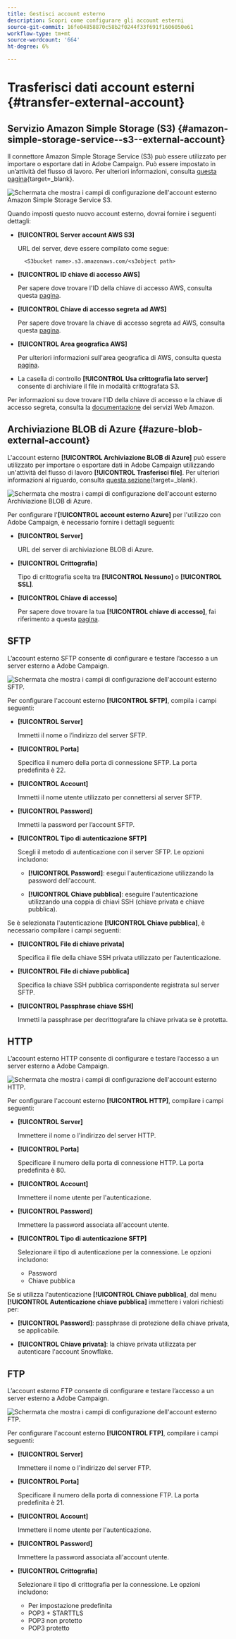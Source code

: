 ```yaml
---
title: Gestisci account esterno
description: Scopri come configurare gli account esterni
source-git-commit: 16fe04858870c58b2f0244f33f691f1606050e61
workflow-type: tm+mt
source-wordcount: '664'
ht-degree: 6%

---
```


# Trasferisci dati account esterni {#transfer-external-account}

## Servizio Amazon Simple Storage (S3) {#amazon-simple-storage-service--s3--external-account}

Il connettore Amazon Simple Storage Service (S3) può essere utilizzato per importare o esportare dati in Adobe Campaign. Può essere impostato in un’attività del flusso di lavoro. Per ulteriori informazioni, consulta [questa pagina](https://experienceleague.adobe.com/en/docs/campaign-web/v8/wf/design-workflows/transfer-file){target=_blank}.

![Schermata che mostra i campi di configurazione dell&#39;account esterno Amazon Simple Storage Service S3.](assets/external-AWS.png)

Quando imposti questo nuovo account esterno, dovrai fornire i seguenti dettagli:

* **[!UICONTROL Server account AWS S3]**

  URL del server, deve essere compilato come segue:

  `  <S3bucket name>.s3.amazonaws.com/<s3object path>`

* **[!UICONTROL ID chiave di accesso AWS]**

  Per sapere dove trovare l&#39;ID della chiave di accesso AWS, consulta questa [pagina](https://docs.aws.amazon.com/general/latest/gr/aws-sec-cred-types.html#access-keys-and-secret-access-keys).

* **[!UICONTROL Chiave di accesso segreta ad AWS]**

  Per sapere dove trovare la chiave di accesso segreta ad AWS, consulta questa [pagina](https://aws.amazon.com/fr/blogs/security/wheres-my-secret-access-key/).

* **[!UICONTROL Area geografica AWS]**

  Per ulteriori informazioni sull&#39;area geografica di AWS, consulta questa [pagina](https://aws.amazon.com/about-aws/global-infrastructure/regions_az/).

* La casella di controllo **[!UICONTROL Usa crittografia lato server]** consente di archiviare il file in modalità crittografata S3.

Per informazioni su dove trovare l&#39;ID della chiave di accesso e la chiave di accesso segreta, consulta la [documentazione](https://docs.aws.amazon.com/general/latest/gr/aws-sec-cred-types.html#access-keys-and-secret-access-keys) dei servizi Web Amazon.

## Archiviazione BLOB di Azure {#azure-blob-external-account}

L&#39;account esterno **[!UICONTROL Archiviazione BLOB di Azure]** può essere utilizzato per importare o esportare dati in Adobe Campaign utilizzando un&#39;attività del flusso di lavoro **[!UICONTROL Trasferisci file]**. Per ulteriori informazioni al riguardo, consulta [questa sezione](https://experienceleague.adobe.com/en/docs/campaign-web/v8/wf/design-workflows/transfer-file){target=_blank}.

![Schermata che mostra i campi di configurazione dell&#39;account esterno Archiviazione BLOB di Azure.](assets/external-azure.png)

Per configurare l&#39;**[!UICONTROL account esterno Azure]** per l&#39;utilizzo con Adobe Campaign, è necessario fornire i dettagli seguenti:

* **[!UICONTROL Server]**

  URL del server di archiviazione BLOB di Azure.

* **[!UICONTROL Crittografia]**

  Tipo di crittografia scelta tra **[!UICONTROL Nessuno]** o **[!UICONTROL SSL]**.

* **[!UICONTROL Chiave di accesso]**

  Per sapere dove trovare la tua **[!UICONTROL chiave di accesso]**, fai riferimento a questa [pagina](https://docs.microsoft.com/en-us/azure/storage/common/storage-account-keys-manage?tabs=azure-portal).

## SFTP

L’account esterno SFTP consente di configurare e testare l’accesso a un server esterno a Adobe Campaign.

![Schermata che mostra i campi di configurazione dell&#39;account esterno SFTP.](assets/ext-account-sftp.png)

Per configurare l&#39;account esterno **[!UICONTROL SFTP]**, compila i campi seguenti:

* **[!UICONTROL Server]**

  Immetti il nome o l’indirizzo del server SFTP.

* **[!UICONTROL Porta]**

  Specifica il numero della porta di connessione SFTP. La porta predefinita è 22.

* **[!UICONTROL Account]**

  Immetti il nome utente utilizzato per connettersi al server SFTP.

* **[!UICONTROL Password]**

  Immetti la password per l’account SFTP.

* **[!UICONTROL Tipo di autenticazione SFTP]**

  Scegli il metodo di autenticazione con il server SFTP. Le opzioni includono:

   * **[!UICONTROL Password]**: esegui l&#39;autenticazione utilizzando la password dell&#39;account.

   * **[!UICONTROL Chiave pubblica]**: eseguire l&#39;autenticazione utilizzando una coppia di chiavi SSH (chiave privata e chiave pubblica).

Se è selezionata l&#39;autenticazione **[!UICONTROL Chiave pubblica]**, è necessario compilare i campi seguenti:

* **[!UICONTROL File di chiave privata]**

  Specifica il file della chiave SSH privata utilizzato per l’autenticazione.

* **[!UICONTROL File di chiave pubblica]**

  Specifica la chiave SSH pubblica corrispondente registrata sul server SFTP.

* **[!UICONTROL Passphrase chiave SSH]**

  Immetti la passphrase per decrittografare la chiave privata se è protetta.

## HTTP

L’account esterno HTTP consente di configurare e testare l’accesso a un server esterno a Adobe Campaign.

![Schermata che mostra i campi di configurazione dell&#39;account esterno HTTP.](assets/ext-account-http.png)

Per configurare l&#39;account esterno **[!UICONTROL HTTP]**, compilare i campi seguenti:

* **[!UICONTROL Server]**

  Immettere il nome o l&#39;indirizzo del server HTTP.

* **[!UICONTROL Porta]**

  Specificare il numero della porta di connessione HTTP. La porta predefinita è 80.

* **[!UICONTROL Account]**

  Immettere il nome utente per l&#39;autenticazione.

* **[!UICONTROL Password]**

  Immettere la password associata all&#39;account utente.

* **[!UICONTROL Tipo di autenticazione SFTP]**

  Selezionare il tipo di autenticazione per la connessione. Le opzioni includono:

   * Password
   * Chiave pubblica

Se si utilizza l&#39;autenticazione **[!UICONTROL Chiave pubblica]**, dal menu **[!UICONTROL Autenticazione chiave pubblica]** immettere i valori richiesti per:

* **[!UICONTROL Password]**: passphrase di protezione della chiave privata, se applicabile.

* **[!UICONTROL Chiave privata]**: la chiave privata utilizzata per autenticare l&#39;account Snowflake.



## FTP

L’account esterno FTP consente di configurare e testare l’accesso a un server esterno a Adobe Campaign.

![Schermata che mostra i campi di configurazione dell&#39;account esterno FTP.](assets/ext-account-ftp.png)

Per configurare l&#39;account esterno **[!UICONTROL FTP]**, compilare i campi seguenti:

* **[!UICONTROL Server]**

  Immettere il nome o l&#39;indirizzo del server FTP.

* **[!UICONTROL Porta]**

  Specificare il numero della porta di connessione FTP. La porta predefinita è 21.

* **[!UICONTROL Account]**

  Immettere il nome utente per l&#39;autenticazione.

* **[!UICONTROL Password]**

  Immettere la password associata all&#39;account utente.

* **[!UICONTROL Crittografia]**

  Selezionare il tipo di crittografia per la connessione. Le opzioni includono:

   * Per impostazione predefinita
   * POP3 + STARTTLS
   * POP3 non protetto
   * POP3 protetto